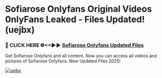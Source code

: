 # Sofiarose Onlyfans Original Videos 0nlyFans Leaked - Files Updated! (uejbx)

<h3>🔴 CLICK HERE 🌐==►► <a href="https://tinyurl.com/ehrbuxhb" rel="nofollow">Sofiarose Onlyfans Updated Files</a></h3>

Get Sofiarose Onlyfans and all content. Now you can access all videos and pictures of Sofiarose Onlyfans. New Updated Files 2025!

[![uejbx](https://i.imgur.com/lVYEuWS.gif)](https://tinyurl.com/ehrbuxhb)

